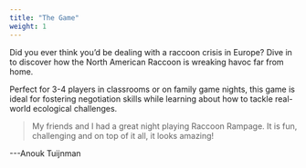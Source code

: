 ```yaml
---
title: "The Game"
weight: 1
---
```


Did you ever think you’d be dealing with a raccoon crisis in Europe? Dive in to discover how the North American Raccoon is wreaking havoc far from home.

Perfect for 3-4 players in classrooms or on family game nights, this game is ideal for fostering negotiation skills while learning about how to tackle real-world ecological challenges.

>My friends and I had a great night playing Raccoon Rampage. It is fun, challenging and on top of it all, it looks amazing!

\---Anouk Tuijnman